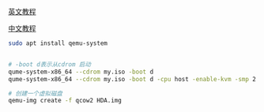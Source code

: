 [英文教程](https://www.youtube.com/watch?v=yN0hPYrKjqc&t=1018s)

[中文教程](https://space.bilibili.com/382223675/channel/seriesdetail?sid=522660)

```sh
sudo apt install qemu-system


# -boot d表示从cdrom 启动
qume-system-x86_64 --cdrom my.iso -boot d
qume-system-x86_64 --cdrom my.iso -boot d -cpu host -enable-kvm -smp 2 -m 2G

# 创建一个虚拟磁盘
qemu-img create -f qcow2 HDA.img
```